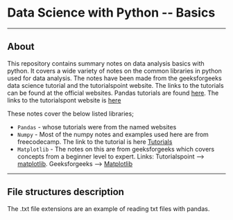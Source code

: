 # Data Science with Python -- Basics
***
## About
This repository contains summary notes on data analysis basics with python. It covers a wide variety of notes on the common libraries in python used for data analysis. The notes have been made from the geeksforgeeks data science tutorial and the tutorialspoint website. The links to the tutorials can be found at the official websites. Pandas tutorials are found <a href = "https://www.geeksforgeeks.org/pandas-tutorial/" target = "_blank">here</a>. The links to the tutorialspont website is <a href ="https://www.tutorialspoint.com/python_pandas/index.htm" target = "_blank" >here</a>

These notes cover the below listed libraries;
* `Pandas` - whose tutorials were from the named websites
* `Numpy` - Most of the numpy notes and examples used here are from freecodecamp. The link to the tutorial is here <a href = "https://www.freecodecamp.org/learn/data-analysis-with-python/" target = "_blank"> Tutorials</a>
* `Matplotlib` - The notes on this are from geeksforgeeks which covers concepts from a beginner level to expert. Links: Tutorialspoint --> <a href="https://www.w3schools.com/python/matplotlib_intro.asp" target = "_target">matplotlib</a>. Geeksforgeeks --> <a href = "https://www.geeksforgeeks.org/matplotlib-tutorial/">Matplotlib</a>
***

## File structures description
The .txt file extensions are an example of reading txt files with pandas.
